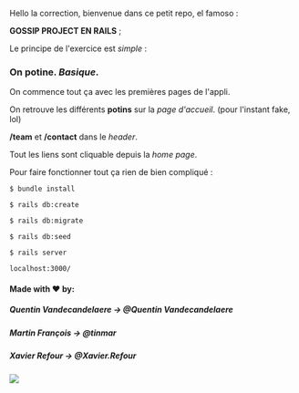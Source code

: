 Hello la correction, bienvenue dans ce petit repo, el famoso :

**GOSSIP PROJECT EN RAILS** ;

Le principe de l'exercice est *simple* : 

### On potine. *Basique*.

On commence tout ça avec les premières pages de l'appli.

On retrouve les différents __potins__ sur la *page d'accueil*. (pour l'instant fake, lol)

__/team__ et __/contact__ dans le *header*.

Tout les liens sont cliquable depuis la *home page*.

Pour faire fonctionner tout ça rien de bien compliqué : 
~~~~~~~~~~~~~~~~~~~~
$ bundle install

$ rails db:create

$ rails db:migrate

$ rails db:seed

$ rails server

localhost:3000/ 
~~~~~~~~~~~~~~~~~~~~

#### Made with ♥ by:

##### Quentin Vandecandelaere -> @Quentin Vandecandelaere

##### Martin François -> @tinmar

##### Xavier Refour -> @Xavier.Refour

![](https://media.giphy.com/media/jbbXfBJDKl5W8lexTu/giphy.gif)
